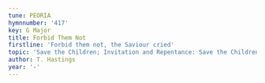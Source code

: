 ```yaml
---
tune: PEORIA
hymnnumber: '417'
key: G Major
title: Forbid Them Not
firstline: 'Forbid them not, the Saviour cried'
topic: 'Save the Children; Invitation and Repentance: Save the Children'
author: T. Hastings
year: '-'
---
```

